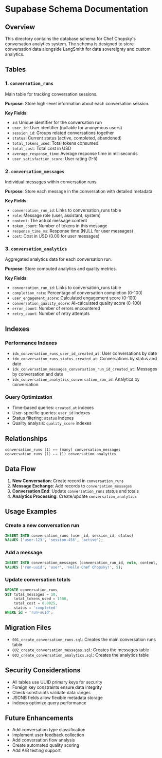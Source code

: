 # Supabase Schema Documentation

## Overview
This directory contains the database schema for Chef Chopsky's conversation analytics system. The schema is designed to store conversation data alongside LangSmith for data sovereignty and custom analytics.

## Tables

### 1. `conversation_runs`
Main table for tracking conversation sessions.

**Purpose**: Store high-level information about each conversation session.

**Key Fields**:
- `id`: Unique identifier for the conversation run
- `user_id`: User identifier (nullable for anonymous users)
- `session_id`: Groups related conversations together
- `status`: Current status (active, completed, abandoned)
- `total_tokens_used`: Total tokens consumed
- `total_cost`: Total cost in USD
- `average_response_time`: Average response time in milliseconds
- `user_satisfaction_score`: User rating (1-5)

### 2. `conversation_messages`
Individual messages within conversation runs.

**Purpose**: Store each message in the conversation with detailed metadata.

**Key Fields**:
- `conversation_run_id`: Links to conversation_runs table
- `role`: Message role (user, assistant, system)
- `content`: The actual message content
- `token_count`: Number of tokens in this message
- `response_time_ms`: Response time (NULL for user messages)
- `cost`: Cost in USD (0.00 for user messages)

### 3. `conversation_analytics`
Aggregated analytics data for each conversation run.

**Purpose**: Store computed analytics and quality metrics.

**Key Fields**:
- `conversation_run_id`: Links to conversation_runs table
- `completion_rate`: Percentage of conversation completion (0-100)
- `user_engagement_score`: Calculated engagement score (0-100)
- `conversation_quality_score`: AI-calculated quality score (0-100)
- `error_count`: Number of errors encountered
- `retry_count`: Number of retry attempts

## Indexes

### Performance Indexes
- `idx_conversation_runs_user_id_created_at`: User conversations by date
- `idx_conversation_runs_status_created_at`: Conversations by status and date
- `idx_conversation_messages_conversation_run_id_created_at`: Messages by conversation and date
- `idx_conversation_analytics_conversation_run_id`: Analytics by conversation

### Query Optimization
- Time-based queries: `created_at` indexes
- User-specific queries: `user_id` indexes
- Status filtering: `status` indexes
- Quality analysis: `quality_score` indexes

## Relationships

```
conversation_runs (1) ←→ (many) conversation_messages
conversation_runs (1) ←→ (1) conversation_analytics
```

## Data Flow

1. **New Conversation**: Create record in `conversation_runs`
2. **Message Exchange**: Add records to `conversation_messages`
3. **Conversation End**: Update `conversation_runs` status and totals
4. **Analytics Processing**: Create/update `conversation_analytics`

## Usage Examples

### Create a new conversation run
```sql
INSERT INTO conversation_runs (user_id, session_id, status)
VALUES ('user-123', 'session-456', 'active');
```

### Add a message
```sql
INSERT INTO conversation_messages (conversation_run_id, role, content, token_count)
VALUES ('run-uuid', 'user', 'Hello Chef Chopsky!', 5);
```

### Update conversation totals
```sql
UPDATE conversation_runs 
SET total_messages = 10, 
    total_tokens_used = 1500, 
    total_cost = 0.0025,
    status = 'completed'
WHERE id = 'run-uuid';
```

## Migration Files

- `001_create_conversation_runs.sql`: Creates the main conversation runs table
- `002_create_conversation_messages.sql`: Creates the messages table
- `003_create_conversation_analytics.sql`: Creates the analytics table

## Security Considerations

- All tables use UUID primary keys for security
- Foreign key constraints ensure data integrity
- Check constraints validate data ranges
- JSONB fields allow flexible metadata storage
- Indexes optimize query performance

## Future Enhancements

- Add conversation type classification
- Implement user feedback collection
- Add conversation flow analysis
- Create automated quality scoring
- Add A/B testing support
